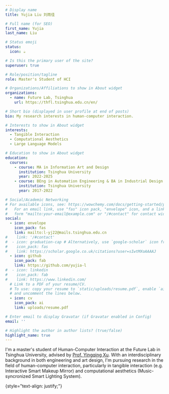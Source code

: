 ```yaml
---
# Display name
title: Yujia Liu 刘雨佳

# Full name (for SEO)
first_name: Yujia
last_name: Liu

# Status emoji
status:
  icon: ☕️

# Is this the primary user of the site?
superuser: true

# Role/position/tagline
role: Master's Student of HCI

# Organizations/Affiliations to show in About widget
organizations:
  - name: Future Lab, Tsinghua
    url: https://thfl.tsinghua.edu.cn/en/

# Short bio (displayed in user profile at end of posts)
bio: My research interests in human-computer interaction.

# Interests to show in About widget
interests:
  - Tangible Interaction
  - Computational Aesthetics
  - Large Language Models

# Education to show in About widget
education:
  courses:
    - course: MA in Information Art and Design
      institution: Tsinghua University
      year: 2022-2025
    - course: BEng in Automation Engineering & BA in Industrial Design
      institution: Tsinghua University
      year: 2017-2022

# Social/Academic Networking
# For available icons, see: https://wowchemy.com/docs/getting-started/page-builder/#icons
#   For an email link, use "fas" icon pack, "envelope" icon, and a link in the
#   form "mailto:your-email@example.com" or "/#contact" for contact widget.
social:
  - icon: envelope
    icon_pack: fas
    link: mailto:l-yj22@mails.tsinghua.edu.cn
#    link: '/#contact'
#  - icon: graduation-cap # Alternatively, use `google-scholar` icon from `ai` icon pack
#    icon_pack: fas
#    link: https://scholar.google.co.uk/citations?user=sIwtMXoAAAAJ
  - icon: github
    icon_pack: fab
    link: https://github.com/yujia-l
#  - icon: linkedin
#    icon_pack: fab
#    link: https://www.linkedin.com/
  # Link to a PDF of your resume/CV.
  # To use: copy your resume to `static/uploads/resume.pdf`, enable `ai` icons in `params.yaml`,
  # and uncomment the lines below.
  - icon: cv
    icon_pack: ai
    link: uploads/resume.pdf

# Enter email to display Gravatar (if Gravatar enabled in Config)
email: ''

# Highlight the author in author lists? (true/false)
highlight_name: true
---
```


I'm a master's student of Human-Computer Interaction at the Future Lab in Tsinghua University, advised by [Prof. Yingqing Xu](https://thfl.tsinghua.edu.cn/en/yjdw/yjtd/xyq/index.htm). With an interdisciplinary background in both engineering and art design, I'm pursuing research in the field of human-computer interaction, particularly in tangible interaction (e.g. Interactive Smart Makeup Mirror) and computational aesthetics (Music-syncronized Smart Lighting System).


{style="text-align: justify;"}
